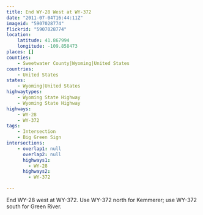 ```yaml
---
title: End WY-28 West at WY-372
date: "2011-07-04T16:44:11Z"
imageid: "5907028774"
flickrid: "5907028774"
location:
    latitude: 41.867994
    longitude: -109.858473
places: []
counties:
    - Sweetwater County|Wyoming|United States
countries:
    - United States
states:
    - Wyoming|United States
highwaytypes:
    - Wyoming State Highway
    - Wyoming State Highway
highways:
    - WY-28
    - WY-372
tags:
    - Intersection
    - Big Green Sign
intersections:
    - overlap1: null
      overlap2: null
      highways1:
        - WY-28
      highways2:
        - WY-372

---
```

End WY-28 west at WY-372.  Use WY-372 north for Kemmerer; use WY-372 south for Green River.